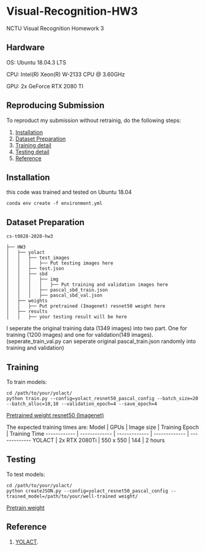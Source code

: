 # Visual-Recognition-HW3
NCTU Visual Recognition Homework 3

## Hardware
OS: Ubuntu 18.04.3 LTS

CPU: Intel(R) Xeon(R) W-2133 CPU @ 3.60GHz

GPU: 2x GeForce RTX 2080 TI

## Reproducing Submission
To reproduct my submission without retrainig, do the following steps:
1. [Installation](#installation)
2. [Dataset Preparation](#Dataset-Preparation)
3. [Training detail](#Training)
4. [Testing detail](#Testing)
5. [Reference](#Reference)

## Installation

this code was trained and tested on Ubuntu 18.04

```
conda env create -f environment.yml

```

## Dataset Preparation
```
cs-t0828-2020-hw3

├── HW3
│   ├── yolact 
│   │   ├── test_images
│   │   │   ├── Put testing images here
│   │   ├── test.json
│   │   ├── sbd
│   │   │   ├── img
│   │   │   │   ├── Put training and validation images here
│   │   │   ├── pascal_sbd_train.json
│   │   │   ├── pascal_sbd_val.json
│   ├── weights
│   │   ├── Put pretrained (Imagenet) resnet50 weight here
│   ├── results
│   │   ├── your testing result will be here

```
I seperate the original training data (1349 images) into two part. One for training (1200 images) and one for validation(149 images). (seperate_train_val.py can seperate original pascal_train.json randomly into training and validation)



## Training
To train models:

```
cd /path/to/your/yolact/
python train.py --config=yolact_resnet50_pascal_config --batch_size=20 --batch_alloc=10,10 --validation_epoch=4 --save_epoch=4
```
[Pretrained weight resnet50 (Imagenet) ](https://drive.google.com/file/d/1xFwvDAvP2zN37oMLfV7y6UazPK7gxf93/view?usp=sharing)


The expected training times are:
Model | GPUs | Image size | Training Epoch | Training Time
------------ | ------------- | ------------- | ------------- | -------------
YOLACT | 2x RTX 2080Ti | 550 x 550 | 144 | 2 hours


## Testing
To test models:

```
cd /path/to/your/yolact/
python createJSON.py --config=yolact_resnet50_pascal_config --trained_model=/path/to/your/well-trained weight/
```
[Pretrain weight](https://drive.google.com/file/d/1wv0pt55BxV43i0CbGaUgsxYU_OzuBlIE/view?usp=sharing)

## Reference
1. [YOLACT](https://github.com/dbolya/yolact).
